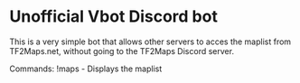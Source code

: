 # Unofficial Vbot Discord bot

This is a very simple bot that allows other servers to acces the maplist from TF2Maps.net, without going to the TF2Maps Discord server.

Commands:
!maps - Displays the maplist
